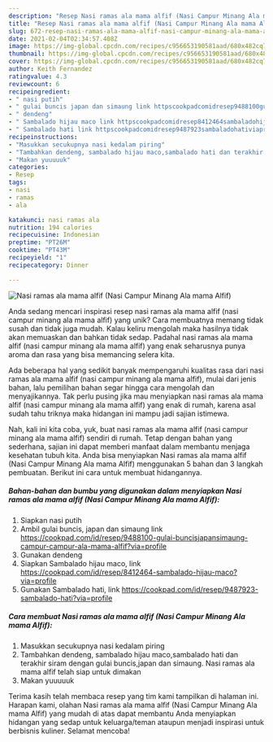 ```yaml
---
description: "Resep Nasi ramas ala mama alfif (Nasi Campur Minang Ala mama Alfif) yang Harus Anda Coba"
title: "Resep Nasi ramas ala mama alfif (Nasi Campur Minang Ala mama Alfif) yang Harus Anda Coba"
slug: 672-resep-nasi-ramas-ala-mama-alfif-nasi-campur-minang-ala-mama-alfif-yang-harus-anda-coba
date: 2021-02-04T02:34:57.408Z
image: https://img-global.cpcdn.com/recipes/c956653190581aad/680x482cq70/nasi-ramas-ala-mama-alfif-nasi-campur-minang-ala-mama-alfif-foto-resep-utama.jpg
thumbnail: https://img-global.cpcdn.com/recipes/c956653190581aad/680x482cq70/nasi-ramas-ala-mama-alfif-nasi-campur-minang-ala-mama-alfif-foto-resep-utama.jpg
cover: https://img-global.cpcdn.com/recipes/c956653190581aad/680x482cq70/nasi-ramas-ala-mama-alfif-nasi-campur-minang-ala-mama-alfif-foto-resep-utama.jpg
author: Keith Fernandez
ratingvalue: 4.3
reviewcount: 6
recipeingredient:
- " nasi putih"
- " gulai buncis japan dan simaung link httpscookpadcomidresep9488100gulaibuncisjapansimaungcampurcampuralamamaalfifviaprofile"
- " dendeng"
- " Sambalado hijau maco link httpscookpadcomidresep8412464sambaladohijaumacoviaprofile"
- " Sambalado hati link httpscookpadcomidresep9487923sambaladohativiaprofile"
recipeinstructions:
- "Masukkan secukupnya nasi kedalam piring"
- "Tambahkan dendeng, sambalado hijau maco,sambalado hati dan terakhir siram dengan gulai buncis,japan dan simaung. Nasi ramas ala mama alfif telah siap untuk dimakan"
- "Makan yuuuuuk"
categories:
- Resep
tags:
- nasi
- ramas
- ala

katakunci: nasi ramas ala 
nutrition: 194 calories
recipecuisine: Indonesian
preptime: "PT26M"
cooktime: "PT43M"
recipeyield: "1"
recipecategory: Dinner

---
```



![Nasi ramas ala mama alfif (Nasi Campur Minang Ala mama Alfif)](https://img-global.cpcdn.com/recipes/c956653190581aad/680x482cq70/nasi-ramas-ala-mama-alfif-nasi-campur-minang-ala-mama-alfif-foto-resep-utama.jpg)

Anda sedang mencari inspirasi resep nasi ramas ala mama alfif (nasi campur minang ala mama alfif) yang unik? Cara membuatnya memang tidak susah dan tidak juga mudah. Kalau keliru mengolah maka hasilnya tidak akan memuaskan dan bahkan tidak sedap. Padahal nasi ramas ala mama alfif (nasi campur minang ala mama alfif) yang enak seharusnya punya aroma dan rasa yang bisa memancing selera kita.



Ada beberapa hal yang sedikit banyak mempengaruhi kualitas rasa dari nasi ramas ala mama alfif (nasi campur minang ala mama alfif), mulai dari jenis bahan, lalu pemilihan bahan segar hingga cara mengolah dan menyajikannya. Tak perlu pusing jika mau menyiapkan nasi ramas ala mama alfif (nasi campur minang ala mama alfif) yang enak di rumah, karena asal sudah tahu triknya maka hidangan ini mampu jadi sajian istimewa.


Nah, kali ini kita coba, yuk, buat nasi ramas ala mama alfif (nasi campur minang ala mama alfif) sendiri di rumah. Tetap dengan bahan yang sederhana, sajian ini dapat memberi manfaat dalam membantu menjaga kesehatan tubuh kita. Anda bisa menyiapkan Nasi ramas ala mama alfif (Nasi Campur Minang Ala mama Alfif) menggunakan 5 bahan dan 3 langkah pembuatan. Berikut ini cara untuk membuat hidangannya.

<!--inarticleads1-->

##### Bahan-bahan dan bumbu yang digunakan dalam menyiapkan Nasi ramas ala mama alfif (Nasi Campur Minang Ala mama Alfif):

1. Siapkan  nasi putih
1. Ambil  gulai buncis, japan dan simaung link https://cookpad.com/id/resep/9488100-gulai-buncisjapansimaung-campur-campur-ala-mama-alfif?via=profile
1. Gunakan  dendeng
1. Siapkan  Sambalado hijau maco, link https://cookpad.com/id/resep/8412464-sambalado-hijau-maco?via=profile
1. Gunakan  Sambalado hati, link https://cookpad.com/id/resep/9487923-sambalado-hati?via=profile




<!--inarticleads2-->

##### Cara membuat Nasi ramas ala mama alfif (Nasi Campur Minang Ala mama Alfif):

1. Masukkan secukupnya nasi kedalam piring
1. Tambahkan dendeng, sambalado hijau maco,sambalado hati dan terakhir siram dengan gulai buncis,japan dan simaung. Nasi ramas ala mama alfif telah siap untuk dimakan
1. Makan yuuuuuk




Terima kasih telah membaca resep yang tim kami tampilkan di halaman ini. Harapan kami, olahan Nasi ramas ala mama alfif (Nasi Campur Minang Ala mama Alfif) yang mudah di atas dapat membantu Anda menyiapkan hidangan yang sedap untuk keluarga/teman ataupun menjadi inspirasi untuk berbisnis kuliner. Selamat mencoba!
